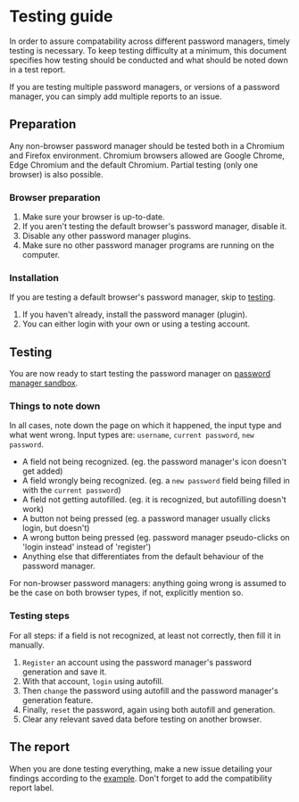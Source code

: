 # Testing guide

In order to assure compatability across different password managers, timely testing is necessary. To keep testing difficulty at a minimum, this document specifies how testing should be conducted and what should be noted down in a test report.

If you are testing multiple password managers, or versions of a password manager, you can simply add multiple reports to an issue.

## Preparation
Any non-browser password manager should be tested both in a Chromium and Firefox environment. Chromium browsers allowed are Google Chrome, Edge Chromium and the default Chromium. Partial testing (only one browser) is also possible.

### Browser preparation
1. Make sure your browser is up-to-date.
2. If you aren't testing the default browser's password manager, disable it.
3. Disable any other password manager plugins.
4. Make sure no other password manager programs are running on the computer.

### Installation
If you are testing a default browser's password manager, skip to [testing](#testing).

1. If you haven't already, install the password manager (plugin).
2. You can either login with your own or using a testing account.

## Testing
You are now ready to start testing the password manager on [password manager sandbox][pws].

### Things to note down
In all cases, note down the page on which it happened, the input type and what went wrong.
Input types are: `username`, `current password`, `new password`.

- A field not being recognized. (eg. the password manager's icon doesn't get added)
- A field wrongly being recognized. (eg. a `new password` field being filled in with the `current password`)
- A field not getting autofilled. (eg. it is recognized, but autofilling doesn't work)
- A button not being pressed (eg. a password manager usually clicks login, but doesn't)
- A wrong button being pressed (eg. password manager pseudo-clicks on 'login instead' instead of 'register')
- Anything else that differentiates from the default behaviour of the password manager.

For non-browser password managers: anything going wrong is assumed to be the case on both browser types, if not, explicitly mention so.

### Testing steps
For all steps: if a field is not recognized, at least not correctly, then fill it in manually.

1. `Register` an account using the password manager's password generation and save it.
2. With that account, `login` using autofill.
3. Then `change` the password using autofill and the password manager's generation feature.
4. Finally, `reset` the password, again using both autofill and generation.
5. Clear any relevant saved data before testing on another browser.


## The report
When you are done testing everything, make a new issue detailing your findings according to the [example][template].
Don't forget to add the compatibility report label.

[template]: compatibility-template.md
[pws]: https://login.mitchells.work